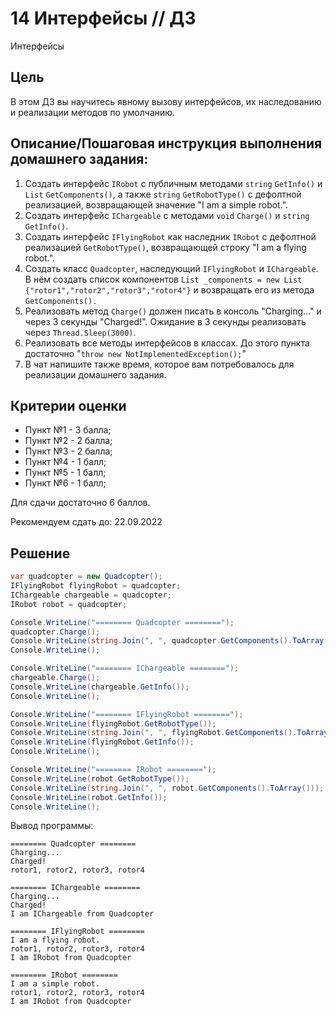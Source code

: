 # 14 Интерфейсы // ДЗ

Интерфейсы

## Цель
В этом ДЗ вы научитесь явному вызову интерфейсов, их наследованию и реализации методов по умолчанию.

## Описание/Пошаговая инструкция выполнения домашнего задания:
1. Создать интерфейс `IRobot` с публичным методами `string` `GetInfo()` и `List` `GetComponents()`, а также `string` `GetRobotType()` с дефолтной реализацией, возвращающей значение "I am a simple robot.".
1. Создать интерфейс `IChargeable` с методами `void` `Charge()` и `string` `GetInfo()`.
1. Создать интерфейс `IFlyingRobot` как наследник `IRobot` с дефолтной реализацией `GetRobotType()`, возвращающей строку "I am a flying robot.".
1. Создать класс `Quadcopter`, наследующий `IFlyingRobot` и `IChargeable`. В нём создать список компонентов `List _components = new List {"rotor1","rotor2","rotor3","rotor4"}` и возвращать его из метода `GetComponents().`
1. Реализовать метод `Charge()` должен писать в консоль "Charging..." и через 3 секунды "Charged!". Ожидание в 3 секунды реализовать через `Thread.Sleep(3000)`.
1. Реализовать все методы интерфейсов в классах. До этого пункта достаточно "`throw new NotImplementedException();`"
1. В чат напишите также время, которое вам потребовалось для реализации домашнего задания.

## Критерии оценки
* Пункт №1 - 3 балла;
* Пункт №2 - 2 балла;
* Пункт №3 - 2 балла;
* Пункт №4 - 1 балл;
* Пункт №5 - 1 балл;
* Пункт №6 - 1 балл;

Для сдачи достаточно 6 баллов.

Рекомендуем сдать до: 22.09.2022


## Решение

```cs
var quadcopter = new Quadcopter();
IFlyingRobot flyingRobot = quadcopter;
IChargeable chargeable = quadcopter;
IRobot robot = quadcopter;

Console.WriteLine("======== Quadcopter ========");
quadcopter.Charge();
Console.WriteLine(string.Join(", ", quadcopter.GetComponents().ToArray()));
Console.WriteLine();

Console.WriteLine("======== IChargeable ========");
chargeable.Charge();
Console.WriteLine(chargeable.GetInfo());
Console.WriteLine();

Console.WriteLine("======== IFlyingRobot ========");
Console.WriteLine(flyingRobot.GetRobotType());
Console.WriteLine(string.Join(", ", flyingRobot.GetComponents().ToArray()));
Console.WriteLine(flyingRobot.GetInfo());
Console.WriteLine();

Console.WriteLine("======== IRobot ========");
Console.WriteLine(robot.GetRobotType());
Console.WriteLine(string.Join(", ", robot.GetComponents().ToArray()));
Console.WriteLine(robot.GetInfo());
Console.WriteLine();
```

Вывод программы:
```
======== Quadcopter ========
Charging...
Charged!
rotor1, rotor2, rotor3, rotor4

======== IChargeable ========
Charging...
Charged!
I am IChargeable from Quadcopter

======== IFlyingRobot ========
I am a flying robot.
rotor1, rotor2, rotor3, rotor4
I am IRobot from Quadcopter

======== IRobot ========
I am a simple robot.
rotor1, rotor2, rotor3, rotor4
I am IRobot from Quadcopter
```
